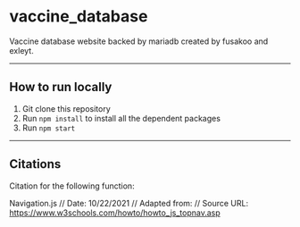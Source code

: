 # vaccine_database
Vaccine database website backed by mariadb created by fusakoo and exleyt.

---

## How to run locally
1. Git clone this repository
2. Run `npm install` to install all the dependent packages
3. Run `npm start`

---

## Citations
Citation for the following function:

Navigation.js
// Date: 10/22/2021 
// Adapted from:
// Source URL: https://www.w3schools.com/howto/howto_js_topnav.asp
